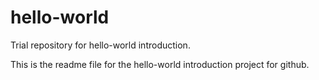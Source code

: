 # hello-world
Trial repository for hello-world introduction.


This is the readme file for the hello-world introduction project for github.
